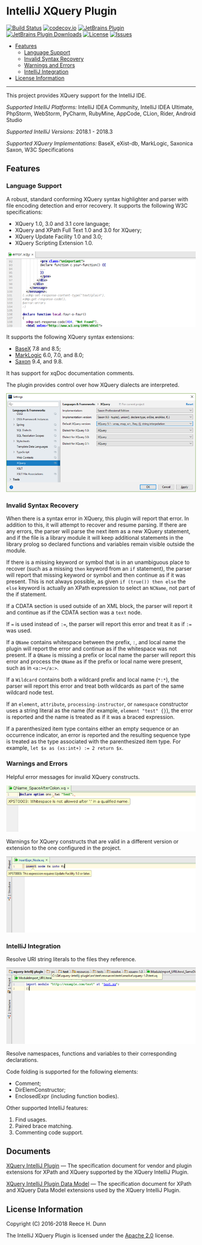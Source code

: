 # IntelliJ XQuery Plugin

[![Build Status](https://travis-ci.org/rhdunn/xquery-intellij-plugin.svg?branch=master)](https://travis-ci.org/rhdunn/xquery-intellij-plugin/master)
[![codecov.io](https://codecov.io/github/rhdunn/xquery-intellij-plugin/coverage.svg)](https://codecov.io/github/rhdunn/xquery-intellij-plugin)
[![JetBrains Plugin](https://img.shields.io/jetbrains/plugin/v/8612-xquery-intellij-plugin.svg)](https://plugins.jetbrains.com/plugin/8612-xquery-intellij-plugin)
[![JetBrains Plugin Downloads](https://img.shields.io/jetbrains/plugin/d/8612-xquery-intellij-plugin.svg)](https://plugins.jetbrains.com/plugin/8612-xquery-intellij-plugin)
[![License](https://img.shields.io/github/license/rhdunn/xquery-intellij-plugin.svg)](LICENSE)
[![Issues](https://img.shields.io/github/issues/rhdunn/xquery-intellij-plugin.svg)](https://github.com/rhdunn/xquery-intellij-plugin/issues)

- [Features](#features)
  - [Language Support](#language-support)
  - [Invalid Syntax Recovery](#invalid-syntax-recovery)
  - [Warnings and Errors](#warnings-and-errors)
  - [IntelliJ Integration](#intellij-integration)
- [License Information](#license-information)

----------

This project provides XQuery support for the IntelliJ IDE.

_Supported IntelliJ Platforms:_ IntelliJ IDEA Community, IntelliJ IDEA Ultimate,
PhpStorm, WebStorm, PyCharm, RubyMine, AppCode, CLion, Rider, Android Studio

_Supported IntelliJ Versions:_ 2018.1 - 2018.3

_Supported XQuery Implementations:_ BaseX, eXist-db, MarkLogic, Saxonica Saxon,
W3C Specifications

## Features

### Language Support

A robust, standard conforming XQuery syntax highlighter and parser with file encoding
detection and error recovery. It supports the following W3C specifications:

*  XQuery 1.0, 3.0 and 3.1 core language;
*  XQuery and XPath Full Text 1.0 and 3.0 for XQuery;
*  XQuery Update Facility 1.0 and 3.0;
*  XQuery Scripting Extension 1.0.

![Syntax Highlighting](images/syntax-highlighting.png)

It supports the following XQuery syntax extensions:

*  [BaseX](docs/XQuery%20IntelliJ%20Plugin.md#c1-basex-vendor-extensions) 7.8 and 8.5;
*  [MarkLogic](docs/XQuery%20IntelliJ%20Plugin.md#c2-marklogic-vendor-extensions) 6.0, 7.0, and 8.0;
*  [Saxon](docs/XQuery%20IntelliJ%20Plugin.md#c3-saxon-vendor-extensions) 9.4, and 9.8.

It has support for xqDoc documentation comments.

The plugin provides control over how XQuery dialects are interpreted.

![XQuery Settings](images/xquery-settings.png)

### Invalid Syntax Recovery

When there is a syntax error in XQuery, this plugin will report that error. In
addition to this, it will attempt to recover and resume parsing. If there are
any errors, the parser will parse the next item as a new XQuery statement, and
if the file is a library module it will keep additional statements in the library
prolog so declared functions and variables remain visible outside the module.

If there is a missing keyword or symbol that is in an unambiguous place to
recover (such as a missing `then` keyword from an `if` statement), the parser
will report that missing keyword or symbol and then continue as if it was
present. This is not always possible, as given `if (true()) then else` the
`else` keyword is actually an XPath expression to select an `NCName`, not part
of the if statement.

If a CDATA section is used outside of an XML block, the parser will report it
and continue as if the CDATA section was a `text` node.

If `=` is used instead of `:=`, the parser will report this error and treat it
as if `:=` was used.

If a `QName` contains whitespace between the prefix, `:`, and local name the
plugin will report the error and continue as if the whitespace was not present.
If a `QName` is missing a prefix or local name the parser will report this error
and process the `QName` as if the prefix or local name were present, such as in
`<a:></a:>`.

If a `Wildcard` contains both a wildcard prefix and local name (`*:*`), the
parser will report this error and treat both wildcards as part of the same
wildcard node test.

If an `element`, `attribute`, `processing-instructor`, or `namespace` constructor
uses a string literal as the name (for example, `element "test" {}`), the error
is reported and the name is treated as if it was a braced expression.

If a parenthesized item type contains either an empty sequence or an occurrence
indicator, an error is reported and the resulting sequence type is treated as
the type associated with the parenthesized item type. For example,
`let $x as (xs:int+) := 2 return $x`.

### Warnings and Errors

Helpful error messages for invalid XQuery constructs.

![Error Messages](images/error-messages.png)

Warnings for XQuery constructs that are valid in a different version or extension
to the one configured in the project.

![Require Different Version](images/require-different-version.png)

### IntelliJ Integration

Resolve URI string literals to the files they reference.

![Resolve URI Literals](images/resolve-uriliteral.png)

Resolve namespaces, functions and variables to their corresponding declarations.

Code folding is supported for the following elements:

*  Comment;
*  DirElemConstructor;
*  EnclosedExpr (including function bodies).

Other supported IntelliJ features:

1.  Find usages.
2.  Paired brace matching.
3.  Commenting code support.

## Documents

[XQuery IntelliJ Plugin](docs/XQuery%20IntelliJ%20Plugin.md) &mdash;
The specification document for vendor and plugin extensions for XPath
and XQuery supported by the XQuery IntelliJ Plugin.

[XQuery IntelliJ Plugin Data Model](docs/XQuery%20IntelliJ%20Plugin%20Data%20Model.md)
&mdash; The specification document for XPath and XQuery Data Model
extensions used by the XQuery IntelliJ Plugin.

## License Information

Copyright (C) 2016-2018 Reece H. Dunn

The IntelliJ XQuery Plugin is licensed under the [Apache 2.0](LICENSE)
license.
